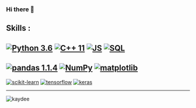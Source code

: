 ### Hi there 👋
Skills :
-
[![Python 3.6](https://img.shields.io/badge/Python-3.6-blue.svg)](https://www.python.org/downloads/release/python-360/)
[![C++ 11](https://img.shields.io/badge/C++-11-blue.svg)](http://www.cplusplus.com/info/)
[![JS](https://img.shields.io/badge/JavaScript-1.8.5-yellow.svg)](https://www.javascript.com/)
[![SQL](https://img.shields.io/badge/MySQL-8.0-9cf.svg)](https://dev.mysql.com/doc/)
-
[![pandas 1.1.4](https://img.shields.io/badge/pandas-1.1.4-4a269e.svg)](https://pandas.pydata.org/)
[![NumPy](https://img.shields.io/badge/NumPy-1.19.0-informational.svg)](https://numpy.org/)
[![matplotlib](https://img.shields.io/badge/matplotlib-3.2.2-informational.svg)](https://matplotlib.org/)
-
[![scikit-learn](https://img.shields.io/badge/scikit_learn-0.23-important.svg)](https://scikit-learn.org/stable/)
[![tensorflow](https://img.shields.io/badge/tensorflow-2.3.0-orange.svg)](https://www.tensorflow.org/api_docs/python/tf)
[![keras](https://img.shields.io/badge/keras-2.2.5-red.svg)](https://keras.io/about/)

-------------------------------------------------------------------------------------
![kaydee](https://github.com/kaydee0502/kaydee0502/blob/main/carbon(1).png?raw=true)

<!--
**kaydee0502/kaydee0502** is a ✨ _special_ ✨ repository because its `README.md` (this file) appears on your GitHub profile.

Here are some ideas to get you started:

- 🔭 I’m currently working on ...
- 🌱 I’m currently learning ...
- 👯 I’m looking to collaborate on ...
- 🤔 I’m looking for help with ...
- 💬 Ask me about ...
- 📫 How to reach me: ...
- 😄 Pronouns: ...
- ⚡ Fun fact: ...
-->

